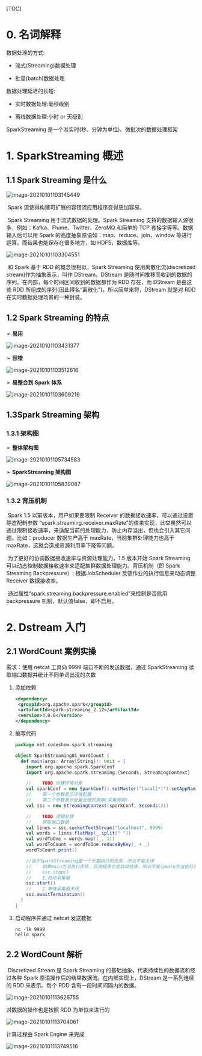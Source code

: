 [TOC]

# 0. 名词解释

数据处理的方式:

+ 流式(Streaming)数据处理

+ 批量(batch)数据处理

数据处理延迟的长短:

+ 实时数据处理:毫秒级别

+ 离线数据处理:小时 or 天级别

SparkStreaming 是一个准实时(秒、分钟为单位)、微批次的数据处理框架



# 1. **SparkStreaming** **概述**

## 1.1 **Spark Streaming** **是什么**

![image-20210101103145449](.\images\112.png)

​		Spark 流使得构建可扩展的容错流应用程序变得更加容易。

​		Spark Streaming 用于流式数据的处理。Spark Streaming 支持的数据输入源很多，例如：Kafka、Flume、Twitter、ZeroMQ 和简单的 TCP 套接字等等。数据输入后可以用 Spark 的高度抽象原语如：map、reduce、join、window 等进行运算。而结果也能保存在很多地方，如 HDFS，数据库等。

![image-20210101103304551](.\images\113.png)

​		和 Spark 基于 RDD 的概念很相似，Spark Streaming 使用离散化流(discretized stream)作为抽象表示，叫作 DStream。DStream 是随时间推移而收到的数据的序列。在内部，每个时间区间收到的数据都作为 RDD 存在，而 DStream 是由这些 RDD 所组成的序列(因此得名“离散化”)。所以简单来将，DStream 就是对 RDD 在实时数据处理场景的一种封装。

## 1.2 **Spark Streaming** **的特点**

➢ **易用**

![image-20210101103431377](.\images\114.png)

➢ **容错**

![image-20210101103512616](.\images\115.png)

➢ **易整合到** **Spark** **体系**

![image-20210101103609219](.\images\116.png)

## 1.3**Spark Streaming** **架构**

### 1.3.1 **架构图**

➢ **整体架构图**

![image-20210101105734583](.\images\117.png)

➢ **SparkStreaming** **架构图**

![image-20210101105839087](.\images\118.png)

### 1.3.2 背压机制

​		Spark 1.5 以前版本，用户如果要限制 Receiver 的数据接收速率，可以通过设置静态配制参数 “spark.streaming.receiver.maxRate”的值来实现，此举虽然可以通过限制接收速率，来适配当前的处理能力，防止内存溢出，但也会引入其它问题。比如：producer 数据生产高于 maxRate，当前集群处理能力也高于 maxRate，这就会造成资源利用率下降等问题。

​		为了更好的协调数据接收速率与资源处理能力，1.5 版本开始 Spark Streaming 可以动态控制数据接收速率来适配集群数据处理能力。背压机制（即 Spark Streaming Backpressure）: 根据JobScheduler 反馈作业的执行信息来动态调整Receiver 数据接收率。

​		通过属性“spark.streaming.backpressure.enabled”来控制是否启用 backpressure 机制，默认值false，即不启用。

# 2. **Dstream** **入门**

## 2.1  **WordCount** **案例实操**

需求：使用 netcat 工具向 9999 端口不断的发送数据，通过 SparkStreaming 读取端口数据并统计不同单词出现的次数

1. 添加依赖

   ```xml
   <dependency>
    <groupId>org.apache.spark</groupId>
    <artifactId>spark-streaming_2.12</artifactId>
    <version>3.0.0</version>
   </dependency>
   ```

2. 编写代码

   ```scala
   package net.codeshow.spark.streaming
   
   object SparkStreaming01_WordCount {
     def main(args: Array[String]): Unit = {
       import org.apache.spark.SparkConf
       import org.apache.spark.streaming.{Seconds, StreamingContext}
   
       //    TODO 创建环境对象
       val sparkConf = new SparkConf().setMaster("local[*]").setAppName("SparkStreaming")
       //    第一个参数表示环境配置
       //    第二个参数表示批量处理的周期(采集周期)
       val ssc = new StreamingContext(sparkConf, Seconds(3))
   
       //    TODO 逻辑处理
       //    获取端口数据
       val lines = ssc.socketTextStream("localhost", 9999)
       val words = lines.flatMap(_.split(" "))
       val wordToOne = words.map((_, 1))
       val wordToCount = wordToOne.reduceByKey(_ + _)
       wordToCount.print()
   
       //由于SparkStreaming是一个长期执行的任务，所以不能关闭
       //    如果main方法执行完毕，应用程序也会自动结束，所以不能让main方法执行完毕
       //    ssc.stop()
       //    1.启动采集器
       ssc.start()
       //    2.等待采集器关闭
       ssc.awaitTermination()
     }
   }
   ```

3. 启动程序并通过 netcat 发送数据

   ```shell
   nc -lk 9999
   hello spark
   ```

## 2.2 **WordCount** **解析**

​		Discretized Stream 是 Spark Streaming 的基础抽象，代表持续性的数据流和经过各种 Spark 原语操作后的结果数据流。在内部实现上，DStream 是一系列连续的 RDD 来表示。每个 RDD 含有一段时间间隔内的数据。

![image-20210101113626755](.\images\119.png)

对数据的操作也是按照 RDD 为单位来进行的

![image-20210101113704061](.\images\120.png)

计算过程由 Spark Engine 来完成

![image-20210101113749516](.\images\121.png)
